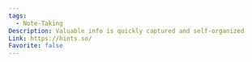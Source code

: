 ```yaml
---
tags:
  - Note-Taking
Description: Valuable info is quickly captured and self-organized
Link: https://hints.so/
Favorite: false
---
```

